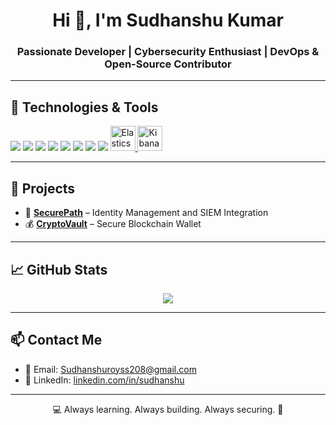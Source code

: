 <h1 align="center">Hi 👋, I'm Sudhanshu Kumar</h1>
<h3 align="center">Passionate Developer | Cybersecurity Enthusiast | DevOps & Open-Source Contributor</h3>

---

## 🔧 Technologies & Tools

<p align="left">
  <img src="https://img.shields.io/badge/-Python-3776AB?logo=python&logoColor=white&style=flat-square" />
  <img src="https://img.shields.io/badge/-JavaScript-F7DF1E?logo=javascript&logoColor=black&style=flat-square" />
  <img src="https://img.shields.io/badge/-Docker-2496ED?logo=docker&logoColor=white&style=flat-square" />
  <img src="https://img.shields.io/badge/-Kubernetes-326CE5?logo=kubernetes&logoColor=white&style=flat-square" />
  <img src="https://img.shields.io/badge/-AWS-232F3E?logo=amazon-aws&logoColor=white&style=flat-square" />
  <img src="https://img.shields.io/badge/-Azure-0078D4?logo=microsoft-azure&logoColor=white&style=flat-square" />
  <img src="https://img.shields.io/badge/-Git-F05032?logo=git&logoColor=white&style=flat-square" />
  <img src="https://img.shields.io/badge/-GitHub%20Actions-2088FF?logo=github-actions&logoColor=white&style=flat-square" />
  <!-- Elasticsearch Logo -->
  <a href="https://www.elastic.co" target="_blank">
    <img src="https://www.vectorlogo.zone/logos/elastic/elastic-icon.svg" alt="Elasticsearch" width="40" height="40" />
  </a>

  <!-- Kibana Logo -->
  <a href="https://www.elastic.co/kibana" target="_blank">
    <img src="https://www.vectorlogo.zone/logos/elasticco_kibana/elasticco_kibana-icon.svg" alt="Kibana" width="40" height="40" />
  </a>

</p>

---

## 🚀 Projects

- 🔐 [**SecurePath**]() – Identity Management and SIEM Integration  
- 💰 [**CryptoVault**]() – Secure Blockchain Wallet

---

## 📈 GitHub Stats

<p align="center">
  <img src="https://github.com/Unixxxxxx" />
</p>

---

## 📫 Contact Me

- 📧 Email: [Sudhanshuroyss208@gmail.com](mailto:Sudhanshuroyss208@gmail.com)
- 🔗 LinkedIn: [linkedin.com/in/sudhanshu](https://www.linkedin.com/in/sudhanshu-kumar-281a84204/)

---

<p align="center">💻 Always learning. Always building. Always securing. 🚀</p>
